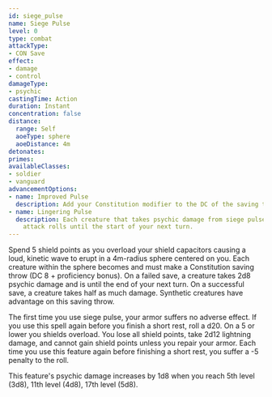 ```yaml
---
id: siege_pulse
name: Siege Pulse
level: 0
type: combat
attackType:
- CON Save
effect:
- damage
- control
damageType:
- psychic
castingTime: Action
duration: Instant
concentration: false
distance:
  range: Self
  aoeType: sphere
  aoeDistance: 4m
detonates: 
primes: 
availableClasses:
- soldier
- vanguard
advancementOptions:
- name: Improved Pulse
  description: Add your Constitution modifier to the DC of the saving throw as you increase the frequency of the pulse to a level you can barely withstand.
- name: Lingering Pulse
  description: Each creature that takes psychic damage from siege pulse has disadvantage on its melee or ranged
    attack rolls until the start of your next turn.
---
```

Spend 5 shield points as you overload your shield capacitors causing a loud, kinetic wave to erupt in a 4m-radius 
sphere centered on you. Each creature within the sphere becomes <condition id="deafened"/> and must
make a Constitution saving throw (DC 8 + proficiency bonus). On a failed save, a creature takes
2d8 psychic damage and is <condition id="stunned"/> until the end of your next turn. On a successful save, a creature 
takes half as much damage. Synthetic creatures have advantage on this saving throw.

The first time you use siege pulse, your armor suffers no adverse effect. If you use this spell again before you
finish a short rest, roll a d20. On a 5 or lower you shields overload. You lose 
all shield points, take 2d12 lightning damage, and cannot gain shield points unless you repair your armor. Each time you 
use this feature again before finishing a short rest, you suffer a -5 penalty to the roll.

This feature's psychic damage increases by 1d8 when you reach 5th level (3d8), 11th level (4d8), 17th level (5d8).

